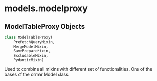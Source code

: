 <a name="models.modelproxy"></a>
# models.modelproxy

<a name="models.modelproxy.ModelTableProxy"></a>
## ModelTableProxy Objects

```python
class ModelTableProxy(
    PrefetchQueryMixin, 
    MergeModelMixin, 
    SavePrepareMixin, 
    ExcludableMixin, 
    PydanticMixin)
```

Used to combine all mixins with different set of functionalities.
One of the bases of the ormar Model class.


